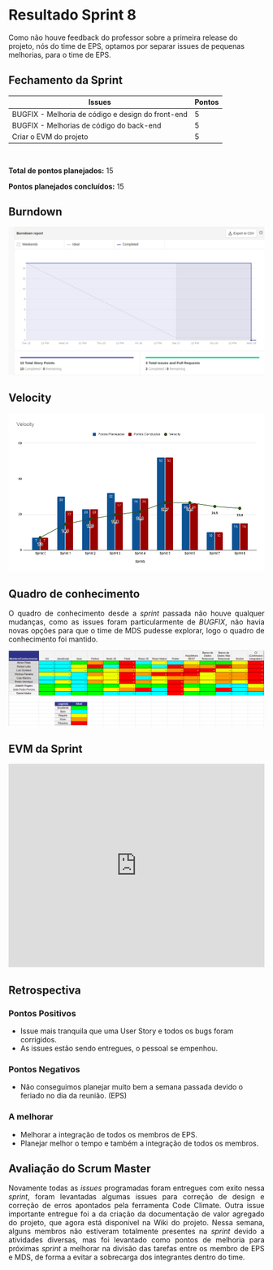 # Resultado Sprint 8

<p style="align-item: justify;">
    Como não houve feedback do professor sobre a primeira release do projeto, nós do time de EPS, optamos por separar issues de pequenas melhorias, para o time de EPS.
</p>

## Fechamento da Sprint

| Issues | Pontos |
| ------ | ------ |
| BUGFIX - Melhoria de código e design do front-end | 5 |
| BUGFIX - Melhorias de código do back-end | 5 |
| Criar o EVM do projeto | 5 |

</br>

**Total de pontos planejados:** 15
</br>

**Pontos planejados concluídos:** 15
</br>

## Burndown

[![Burnout Sprint 8](./img/burndown_sprint08.png)](./img/burndown_sprint08.png)

## Velocity

[![Velocity Sprint 8](./img/velocity_sprint08.png)](./img/velocity_sprint08.png)

## Quadro de conhecimento

<p style="text-align: justify;">
   O quadro de conhecimento desde a <i>sprint</i> passada não houve qualquer mudanças, como as issues foram particularmente de <i>BUGFIX</i>, não havia novas opções para que o time de MDS pudesse explorar, logo o quadro de conhecimento foi mantido.
</p>

[![Quadro Sprint 6](./img/quadro_conhecimento_sprint_06.png)](./img/quadro_conhecimento_sprint_06.png)

## EVM da Sprint

<iframe style="width: 100%; height: 400px;"  seamless frameborder="0" scrolling="no" src="https://docs.google.com/spreadsheets/d/e/2PACX-1vTKacsqu4_Id3fiivyQCnw7btXFrMPZ5HP8UL2cBn4Y-f7acPC6JadEeH8GHFUDzA/pubchart?oid=756327297&amp;format=interactive"></iframe>

## Retrospectiva

### Pontos Positivos

- Issue mais tranquila que uma User Story e todos os bugs foram corrigidos.
- As issues estão sendo entregues, o pessoal se empenhou.

### Pontos Negativos

- Não conseguimos planejar muito bem a semana passada devido o feriado no dia da reunião. (EPS)

### A melhorar

- Melhorar a integração de todos os membros de EPS.
- Planejar melhor o tempo e também a integração de todos os membros.

## Avaliação do Scrum Master

<p style="text-align: justify;">
    Novamente todas as <i>issues</i> programadas foram entregues com exito nessa  <i>sprint</i>, foram levantadas algumas issues para correção de design e correção de erros apontados pela ferramenta Code Climate. Outra issue importante entregue foi a da criação da documentação de valor agregado do projeto, que agora está disponível na Wiki do projeto. Nessa semana, alguns membros não estiveram totalmente presentes na <i>sprint</i> devido a atividades diversas, mas foi levantado como pontos de melhoria para próximas <i>sprint</i> a melhorar na divisão das tarefas entre os membro de EPS e MDS, de forma a evitar a sobrecarga dos integrantes dentro do time.
</p>
